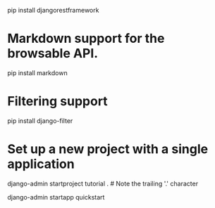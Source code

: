 pip install djangorestframework

# Markdown support for the browsable API.

pip install markdown

# Filtering support

pip install django-filter

# Set up a new project with a single application
django-admin startproject tutorial .  # Note the trailing '.' character

django-admin startapp quickstart